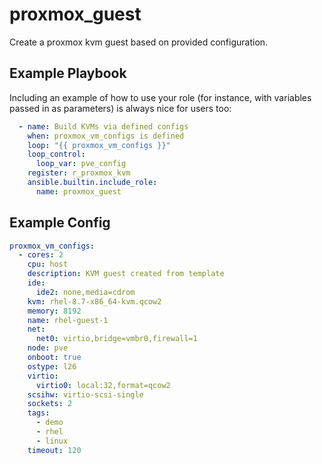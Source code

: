proxmox_guest
=========

Create a proxmox kvm guest based on provided configuration.

Example Playbook
----------------

Including an example of how to use your role (for instance, with variables passed in as parameters) is always nice for users too:

  ```yaml
    - name: Build KVMs via defined configs
      when: proxmox_vm_configs is defined
      loop: "{{ proxmox_vm_configs }}"
      loop_control:
        loop_var: pve_config
      register: r_proxmox_kvm
      ansible.builtin.include_role: 
        name: proxmox_guest
  ```

Example Config
--------------

```yaml
proxmox_vm_configs:
  - cores: 2
    cpu: host
    description: KVM guest created from template
    ide:
      ide2: none,media=cdrom
    kvm: rhel-8.7-x86_64-kvm.qcow2
    memory: 8192
    name: rhel-guest-1
    net: 
      net0: virtio,bridge=vmbr0,firewall=1
    node: pve
    onboot: true
    ostype: l26
    virtio:
      virtio0: local:32,format=qcow2
    scsihw: virtio-scsi-single
    sockets: 2
    tags:
      - demo
      - rhel
      - linux
    timeout: 120
```